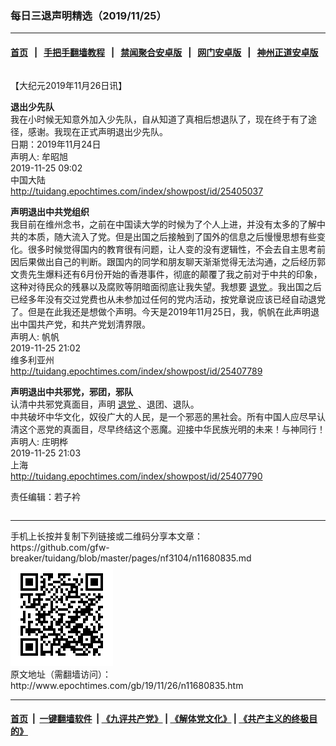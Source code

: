 ### 每日三退声明精选（2019/11/25）
------------------------

#### [首页](https://github.com/gfw-breaker/banned-news/blob/master/README.md) &nbsp;&nbsp;|&nbsp;&nbsp; [手把手翻墙教程](https://github.com/gfw-breaker/guides/wiki) &nbsp;&nbsp;|&nbsp;&nbsp; [禁闻聚合安卓版](https://github.com/gfw-breaker/bn-android) &nbsp;&nbsp;|&nbsp;&nbsp; [网门安卓版](https://github.com/oGate2/oGate) &nbsp;&nbsp;|&nbsp;&nbsp; [神州正道安卓版](https://github.com/SzzdOgate/update) 



<div class="column" id="artbody" itemprop="articleBody">
 <!-- article content begin -->
 <p>
  【大纪元2019年11月26日讯】
 </p>
 <p>
  <strong>
   退出少先队
  </strong>
  <br/>
  我在小时候无知意外加入少先队，自从知道了真相后想退队了，现在终于有了途径，感谢。我现在正式声明退出少先队。
  <br/>
  日期：2019年11月24日
  <br/>
  声明人: 牟昭旭
  <br/>
  2019-11-25 09:02
  <br/>
  中国大陆
  <br/>
  <a href="http://tuidang.epochtimes.com/index/showpost/id/25405037">
   http://tuidang.epochtimes.com/index/showpost/id/25405037
  </a>
 </p>
 <p>
  <strong>
   声明退出中共党组织
  </strong>
  <br/>
  我目前在维州念书，之前在中国读大学的时候为了个人上进，并没有太多的了解中共的本质，随大流入了党。但是出国之后接触到了国外的信息之后慢慢思想有些变化。很多时候觉得国内的教育很有问题，让人变的没有逻辑性，不会去自主思考前因后果做出自己的判断。跟国内的同学和朋友聊天渐渐觉得无法沟通，之后经历郭文贵先生爆料还有6月份开始的香港事件，彻底的颠覆了我之前对于中共的印象，这种对待民众的残暴以及腐败等阴暗面彻底让我失望。我想要
  <a href="http://www.epochtimes.com/gb/tag/%E9%80%80%E5%85%9A.html">
   退党
  </a>
  。我出国之后已经多年没有交过党费也从未参加过任何的党内活动，按党章说应该已经自动退党了。但是在此我还是想做个声明。今天是2019年11月25日，我，帆帆在此声明退出中国共产党，和共产党划清界限。
  <br/>
  声明人: 帆帆
  <br/>
  2019-11-25 21:02
  <br/>
  维多利亚州
  <br/>
  <a href="http://tuidang.epochtimes.com/index/showpost/id/25407789">
   http://tuidang.epochtimes.com/index/showpost/id/25407789
  </a>
 </p>
 <p>
  <strong>
   声明退出中共邪党，邪团，邪队
  </strong>
  <br/>
  认清中共邪党真面目，声明
  <a href="http://www.epochtimes.com/gb/tag/%E9%80%80%E5%85%9A.html">
   退党
  </a>
  、退团、退队。
  <br/>
  中共破坏中华文化，奴役广大的人民，是一个邪恶的黑社会。所有中国人应尽早认清这个恶党的真面目，尽早终结这个恶魔。迎接中华民族光明的未来！与神同行！
  <br/>
  声明人: 庄明桦
  <br/>
  2019-11-25 21:03
  <br/>
  上海
  <br/>
  <a href="http://tuidang.epochtimes.com/index/showpost/id/25407790">
   http://tuidang.epochtimes.com/index/showpost/id/25407790
  </a>
 </p>
 <p>
  责任编辑：若子衿
 </p>
 <!-- article content end -->
 <div id="below_article_ad">
  <div id="below_article_ad_inner">
  </div>
 </div>
</div>

<hr/>
手机上长按并复制下列链接或二维码分享本文章：<br/>
https://github.com/gfw-breaker/tuidang/blob/master/pages/nf3104/n11680835.md <br/>
<a href='https://github.com/gfw-breaker/tuidang/blob/master/pages/nf3104/n11680835.md'><img src='https://github.com/gfw-breaker/tuidang/blob/master/pages/nf3104/n11680835.md.png'/></a> <br/>
原文地址（需翻墙访问）：http://www.epochtimes.com/gb/19/11/26/n11680835.htm


------------------------
#### [首页](https://github.com/gfw-breaker/banned-news/blob/master/README.md) &nbsp;|&nbsp; [一键翻墙软件](https://github.com/gfw-breaker/nogfw/blob/master/README.md) &nbsp;| [《九评共产党》](https://github.com/gfw-breaker/9ping.md/blob/master/README.md#九评之一评共产党是什么) | [《解体党文化》](https://github.com/gfw-breaker/jtdwh.md/blob/master/README.md) | [《共产主义的终极目的》](https://github.com/gfw-breaker/gczydzjmd.md/blob/master/README.md)


<img src='http://gfw-breaker.win/tuidang/pages/nf3104/n11680835.md' width='0px' height='0px'/>